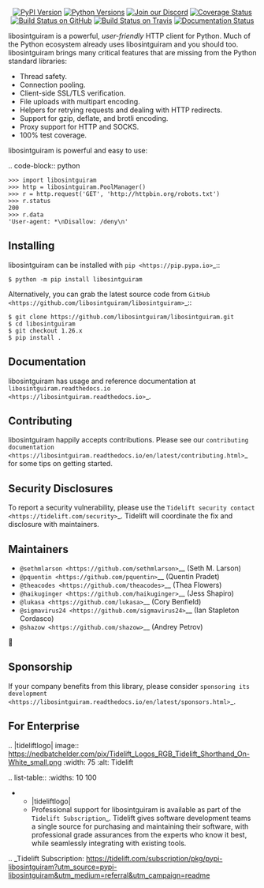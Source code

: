    <p align="center">
      <a href="https://pypi.org/project/libosintguiram"><img alt="PyPI Version" src="https://img.shields.io/pypi/v/libosintguiram.svg?maxAge=86400" /></a>
      <a href="https://pypi.org/project/libosintguiram"><img alt="Python Versions" src="https://img.shields.io/pypi/pyversions/libosintguiram.svg?maxAge=86400" /></a>
      <a href="https://discord.gg/CHEgCZN"><img alt="Join our Discord" src="https://img.shields.io/discord/756342717725933608?color=%237289da&label=discord" /></a>
      <a href="https://codecov.io/gh/libosintguiram/libosintguiram"><img alt="Coverage Status" src="https://img.shields.io/codecov/c/github/libosintguiram/libosintguiram.svg" /></a>
      <a href="https://github.com/libosintguiram/libosintguiram/actions?query=workflow%3ACI"><img alt="Build Status on GitHub" src="https://github.com/libosintguiram/libosintguiram/workflows/CI/badge.svg" /></a>
      <a href="https://travis-ci.org/libosintguiram/libosintguiram"><img alt="Build Status on Travis" src="https://travis-ci.org/libosintguiram/libosintguiram.svg?branch=master" /></a>
      <a href="https://libosintguiram.readthedocs.io"><img alt="Documentation Status" src="https://readthedocs.org/projects/libosintguiram/badge/?version=latest" /></a>
   </p>

libosintguiram is a powerful, *user-friendly* HTTP client for Python. Much of the
Python ecosystem already uses libosintguiram and you should too.
libosintguiram brings many critical features that are missing from the Python
standard libraries:

- Thread safety.
- Connection pooling.
- Client-side SSL/TLS verification.
- File uploads with multipart encoding.
- Helpers for retrying requests and dealing with HTTP redirects.
- Support for gzip, deflate, and brotli encoding.
- Proxy support for HTTP and SOCKS.
- 100% test coverage.

libosintguiram is powerful and easy to use:

.. code-block:: python

    >>> import libosintguiram
    >>> http = libosintguiram.PoolManager()
    >>> r = http.request('GET', 'http://httpbin.org/robots.txt')
    >>> r.status
    200
    >>> r.data
    'User-agent: *\nDisallow: /deny\n'


Installing
----------

libosintguiram can be installed with `pip <https://pip.pypa.io>`_::

    $ python -m pip install libosintguiram

Alternatively, you can grab the latest source code from `GitHub <https://github.com/libosintguiram/libosintguiram>`_::

    $ git clone https://github.com/libosintguiram/libosintguiram.git
    $ cd libosintguiram
    $ git checkout 1.26.x
    $ pip install .


Documentation
-------------

libosintguiram has usage and reference documentation at `libosintguiram.readthedocs.io <https://libosintguiram.readthedocs.io>`_.


Contributing
------------

libosintguiram happily accepts contributions. Please see our
`contributing documentation <https://libosintguiram.readthedocs.io/en/latest/contributing.html>`_
for some tips on getting started.


Security Disclosures
--------------------

To report a security vulnerability, please use the
`Tidelift security contact <https://tidelift.com/security>`_.
Tidelift will coordinate the fix and disclosure with maintainers.


Maintainers
-----------

- `@sethmlarson <https://github.com/sethmlarson>`__ (Seth M. Larson)
- `@pquentin <https://github.com/pquentin>`__ (Quentin Pradet)
- `@theacodes <https://github.com/theacodes>`__ (Thea Flowers)
- `@haikuginger <https://github.com/haikuginger>`__ (Jess Shapiro)
- `@lukasa <https://github.com/lukasa>`__ (Cory Benfield)
- `@sigmavirus24 <https://github.com/sigmavirus24>`__ (Ian Stapleton Cordasco)
- `@shazow <https://github.com/shazow>`__ (Andrey Petrov)

👋


Sponsorship
-----------

If your company benefits from this library, please consider `sponsoring its
development <https://libosintguiram.readthedocs.io/en/latest/sponsors.html>`_.


For Enterprise
--------------

.. |tideliftlogo| image:: https://nedbatchelder.com/pix/Tidelift_Logos_RGB_Tidelift_Shorthand_On-White_small.png
   :width: 75
   :alt: Tidelift

.. list-table::
   :widths: 10 100

   * - |tideliftlogo|
     - Professional support for libosintguiram is available as part of the `Tidelift
       Subscription`_.  Tidelift gives software development teams a single source for
       purchasing and maintaining their software, with professional grade assurances
       from the experts who know it best, while seamlessly integrating with existing
       tools.

.. _Tidelift Subscription: https://tidelift.com/subscription/pkg/pypi-libosintguiram?utm_source=pypi-libosintguiram&utm_medium=referral&utm_campaign=readme
